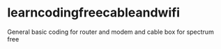 # learncodingfreecableandwifi
General basic coding for router and modem and cable box for spectrum free
